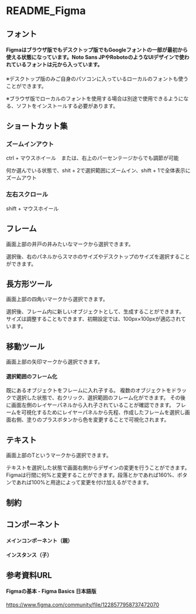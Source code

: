 # README_Figma

## フォント
#### Figmaはブラウザ版でもデスクトップ版でもGoogleフォントの一部が最初から使える状態になっています。Noto Sans JPやRobotoのようなUIデザインで使われているフォントは元から入っています。

※デスクトップ版のみご自身のパソコンに入っているローカルのフォントも使うことができます。

※ブラウザ版でローカルのフォントを使用する場合は別途で使用できるようになる、ソフトをインストールする必要があります。

## ショートカット集
### ズームインアウト
ctrl + マウスホイール　または、右上のパーセンテージからでも調節が可能

何か選んでいる状態で、shit + 2で選択範囲にズームイン、shift + 1で全体表示にズームアウト

### 左右スクロール
shift + マウスホイール

## フレーム
画面上部の井戸の井みたいなマークから選択できます。

選択後、右のパネルからスマホのサイズやデスクトップのサイズを選択することができます。

## 長方形ツール
画面上部の四角いマークから選択できます。

選択後、フレーム内に新しいオブジェクトとして、生成することができます。
サイズは調整することもできます、初期設定では、100px×100pxが適応されています。

## 移動ツール
画面上部の矢印マークから選択できます。

#### 選択範囲のフレーム化
既にあるオブジェクトをフレームに入れ子する。
複数のオブジェクトをドラックで選択した状態で、右クリック、選択範囲のフレーム化ができます。
その後に画面左側のレイヤーパネルから入れ子されていることが確認できます。
フレームを可視化するためにレイヤーパネルから先程、作成したフレームを選択し画面右側、塗りのプラスボタンから色を変更することで可視化されます。

## テキスト
画面上部のTというマークから選択できます。

テキストを選択した状態で画面右側からデザインの変更を行うことができます。
Figmaは行間に何%と変更することができます。段落とかであれば160%、ボタンであれば100%と用途によって変更を付け加えるができます。

## 制約

## コンポーネント

#### メインコンポーネント（親）

#### インスタンス（子）


## 参考資料URL
#### Figmaの基本 - Figma Basics 日本語版
https://www.figma.com/community/file/1228577958737472070
